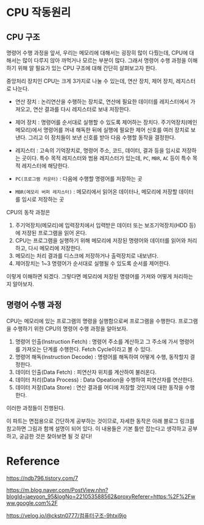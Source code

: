 # CPU 작동원리

## CPU 구조

명령어 수행 과정을 앞서, 우리는 메모리에 대해서는 굉장히 많이 다뤘는데, CPU에 대해서는 많이 다루지 않아 까먹거나 모르는 부분이 많다.
그래서 명령어 수행 과정을 이해하기 위해 알 필요가 있는 CPU 구조에 대해 간단히 살펴보고자 한다.

중앙처리 장치인 CPU는 크게 3가지로 나눌 수 있는데, 연산 장치, 제어 장치, 레지스터로 나눈다.

- 연산 장치 : 논리연산을 수행하는 장치로, 연산에 필요한 데이터를 레지스터에서 가져오고, 연산 결과를 다시 레지스터로 보내 저장한다.

- 제어 장치 : 명령어를 순서대로 실행할 수 있도록 제어하는 장치다. 주기억장치(메인 메모리)에서 명령어를 꺼내 해독한 뒤에 실행에 필요한 제어 신호를 여러 장치로 보낸다. 그리고 이 장치들이 보낸 신호를 받아 다음 수행할 동작을 결정한다.

- 레지스터 : 고속의 기억장치로, 명령어 주소, 코드, 데이터, 결과 등을 임시로 저장하는 곳이다. 특수 목적 레지스터와 범용 레지스터가 있는데, `PC`, `MBR`, `AC` 등이 특수 목적 레지스터에 해당한다.

- `PC(프로그램 카운터)` : 다음에 수행할 명령어를 저장하는 곳
- `MBR(메모리 버퍼 레지스터)` : 메모리에서 읽어온 데이터나, 메모리에 저장할 데이터를 임시로 저장하는 곳

CPU의 동작 과정은

1. 주기억장치(메모리)에 입력장치에서 입력받은 데이터 또는 보조기억장치(HDD 등)에 저장된 프로그램을 읽어 온다.
2. CPU는 프로그램을 실행하기 위해 메모리에 저장된 명령어와 데이터를 읽어와 처리하고, 다시 메모리에 저장한다.
3. 메모리는 처리 결과를 디스크에 저장하거나 출력장치로 내보낸다.
4. 제어장치는 1~3 명령어가 순서대로 실행될 수 있도록 순서를 제어한다.

이렇게 이해하면 되겠다. 그렇다면 메모리에 저장된 명령어를 가져와 어떻게 처리하는 지 알아보자.

## 명령어 수행 과정

CPU는 메모리에 있는 프로그램의 명령을 실행함으로써 프로그램을 수행한다. 프로그램을 수행하기 위한 CPU의 명령어 수행 과정을 알아보자.

1. 명령어 인출(Instruction Fetch) : 명령어 주소를 계산하고 그 주소에 가서 명령어를 가져오는 단계를 수행한다. Fetch Cycle이라고 볼 수 있다.
2. 명령어 해독(Instruction Decode) : 명령어를 해독하여 어떻게 수행, 동작할지 결정한다.
3. 데이터 인출(Data Fetch) : 피연산자 위치를 계산하여 불러온다.
4. 데이터 처리(Data Process) : Data Opeation을 수행하여 피연산자를 연산한다.
5. 데이터 저장(Data Store) : 연산 결과를 어디에 저장할 것인지에 대한 동작을 수행한다.

이러한 과정들이 진행된다.

이 파트는 면접용으로 간단하게 공부하는 것이므로, 자세한 동작은 아래 블로그 링크를 참고하면 그림과 함께 설명이 되어 있다. 이 내용들은 기본 틀만 잡는다고 생각하고 공부하고, 궁금한 것은 찾아보면 될 것 같다!

# Reference

https://ndb796.tistory.com/7

https://m.blog.naver.com/PostView.nhn?blogId=jaeyoon_95&logNo=221053588562&proxyReferer=https:%2F%2Fwww.google.com%2F

https://velog.io/@ckstn0777/컴퓨터구조-9htxi9jo
